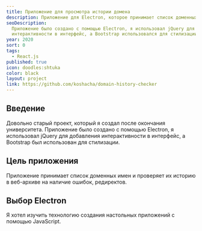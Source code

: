 ```yaml
---
title: Приложение для просмотра истории домена
description: Приложение для Electron, которое принимает список доменных имен и проверяет их историю в веб-архиве на наличие ошибок, редиректов и т.д.
seoDescription:
  Приложение было создано с помощью Electron, я использовал jQuery для добавления
  интерактивности в интерфейс, а Bootstrap использовался для стилизации.
year: 2020
sort: 0
tags:
  - React.js
published: true
icon: doodles:shtuka
color: black
layout: project
link: https://github.com/koshacha/domain-history-checker
---
```


## Введение

Довольно старый проект, который я создал после окончания университета. Приложение было создано с помощью Electron, я использовал jQuery для добавления интерактивности в интерфейс, а Bootstrap был использован для стилизации.

## **Цель приложения**

Приложение принимает список доменных имен и проверяет их историю в веб-архиве на наличие ошибок, редиректов.

## **Выбор Electron**

Я хотел изучить технологию создания настольных приложений с помощью JavaScript.
